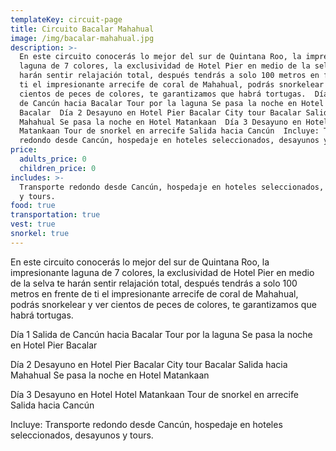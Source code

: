 ```yaml
---
templateKey: circuit-page
title: Circuito Bacalar Mahahual
image: /img/bacalar-mahahual.jpg
description: >-
  En este circuito conocerás lo mejor del sur de Quintana Roo, la impresionante
  laguna de 7 colores, la exclusividad de Hotel Pier en medio de la selva te
  harán sentir relajación total, después tendrás a solo 100 metros en frente de
  ti el impresionante arrecife de coral de Mahahual, podrás snorkelear y ver
  cientos de peces de colores, te garantizamos que habrá tortugas.  Día 1 Salida
  de Cancún hacia Bacalar Tour por la laguna Se pasa la noche en Hotel Pier
  Bacalar  Día 2 Desayuno en Hotel Pier Bacalar City tour Bacalar Salida hacia
  Mahahual Se pasa la noche en Hotel Matankaan  Día 3 Desayuno en Hotel Hotel
  Matankaan Tour de snorkel en arrecife Salida hacia Cancún  Incluye: Transporte
  redondo desde Cancún, hospedaje en hoteles seleccionados, desayunos y tours.
price:
  adults_price: 0
  children_price: 0
includes: >-
  Transporte redondo desde Cancún, hospedaje en hoteles seleccionados, desayunos
  y tours.
food: true
transportation: true
vest: true
snorkel: true
---
```

En este circuito conocerás lo mejor del sur de Quintana Roo, la impresionante laguna de 7 colores, la exclusividad de Hotel Pier en medio de la selva te harán sentir relajación total, después tendrás a solo 100 metros en frente de ti el impresionante arrecife de coral de Mahahual, podrás snorkelear y ver cientos de peces de colores, te garantizamos que habrá tortugas.

Día 1
Salida de Cancún hacia Bacalar
Tour por la laguna
Se pasa la noche en Hotel Pier Bacalar

Día 2
Desayuno en Hotel Pier Bacalar
City tour Bacalar
Salida hacia Mahahual
Se pasa la noche en Hotel Matankaan

Día 3
Desayuno en Hotel Hotel Matankaan
Tour de snorkel en arrecife
Salida hacia Cancún

Incluye: Transporte redondo desde Cancún, hospedaje en hoteles seleccionados, desayunos y tours.
